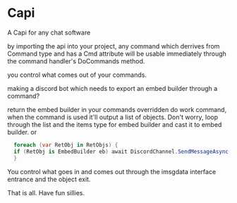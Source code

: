 # Capi
 A Capi for any chat software

 by importing the api into your project, any command which derrives from Command type and has a Cmd attribute will be usable immediately through the command handler's DoCommands method. 

 you control what comes out of your commands.

 making a discord bot which needs to export an embed builder through a command? 

 return the embed builder in your commands overridden do work command, when the command is used it'll output a list of objects.
 Don't worry, loop through the list and the items type for embed builder and cast it to embed builder. or 

  ```csharp 
    foreach (var RetObj in RetObjs) {
    if (RetObj is EmbedBuilder eb) await DiscordChannel.SendMessageAsync(null, false, eb.Build());
    }
  ```

 You control what goes in and comes out through the imsgdata interface entrance and the object exit.

 That is all.  Have fun sillies.
